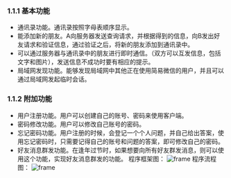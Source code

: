 ### 1.1.1 基本功能
* 通讯录功能。通讯录按照字母表顺序显示。
* 能添加新的朋友。A向服务器发送查询请求，并根据得到的信息，向B发出好友请求和验证信息，通过验证之后，将新的朋友添加到通讯录中。
* 可以通过服务器与通讯录中的朋友进行即时通信。（双方可以互发信息，包括文字和图片），发送信息不成功时要有相应的提示。
* 局域网发现功能。能够发现局域网中其他正在使用简易微信的用户，并且可以通过局域网发起临时会话。
### 1.1.2 附加功能
* 用户注册功能。用户可以创建自己的账号、密码来使用客户端。
* 密码修改功能。用户可以修改自己账号的密码。
* 忘记密码功能。用户注册的时候，会登记一个个人问题，并自己给出答案，使用忘记密码时，只需要记得自己的账号和问题的答案，即可修改自己的密码。
* 好友消息群发功能。在逢年过节时，如果想要向所有好友群发消息，则可以使用这个功能，实现好友消息群发的功能。
程序框架图：
![frame](https://github.com/songjinduo/The-project-of-NetWork/raw/master/image/frame.png)
程序流程图：
![frame](https://github.com/songjinduo/The-project-of-NetWork/raw/master/image/process.png)
